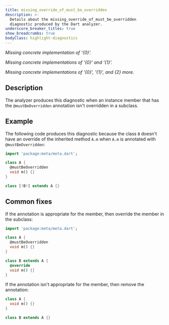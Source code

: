 ```yaml
---
title: missing_override_of_must_be_overridden
description: >-
  Details about the missing_override_of_must_be_overridden
  diagnostic produced by the Dart analyzer.
underscore_breaker_titles: true
show_breadcrumbs: true
bodyClass: highlight-diagnostics
---
```


_Missing concrete implementation of '{0}'._

_Missing concrete implementations of '{0}' and '{1}'._

_Missing concrete implementations of '{0}', '{1}', and {2} more._

## Description

The analyzer produces this diagnostic when an instance member that has the
`@mustBeOverridden` annotation isn't overridden in a subclass.

## Example

The following code produces this diagnostic because the class `B` doesn't
have an override of the inherited method `A.m` when `A.m` is annotated
with `@mustBeOverridden`:

```dart
import 'package:meta/meta.dart';

class A {
  @mustBeOverridden
  void m() {}
}

class [!B!] extends A {}
```

## Common fixes

If the annotation is appropriate for the member, then override the member
in the subclass:

```dart
import 'package:meta/meta.dart';

class A {
  @mustBeOverridden
  void m() {}
}

class B extends A {
  @override
  void m() {}
}
```

If the annotation isn't appropriate for the member, then remove the
annotation:

```dart
class A {
  void m() {}
}

class B extends A {}
```
